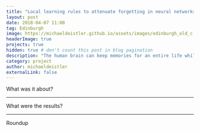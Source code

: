 ```yaml
---
title: "Local learning rules to attenuate forgetting in neural networks"
layout: post
date: 2018-04-07 11:00
tag: Edinburgh
image: https://michaeldeistler.github.io/assets/images/edinburgh_old_c.jpg
headerImage: true
projects: true
hidden: true # don't count this post in blog pagination
description: "The human brain can keep memories for an entire life while constantly learning something new. This project at the University of Edinburgh at Matthias Hennig's group at the institute for Computational Neuroscience explored this phenomenon and shows a possibility to attenuate the forgetting process in artificial neural networks."
category: project
author: michaeldeistler
externalLink: false
---
```


What was it about?

---

What were the results?

---

Roundup
